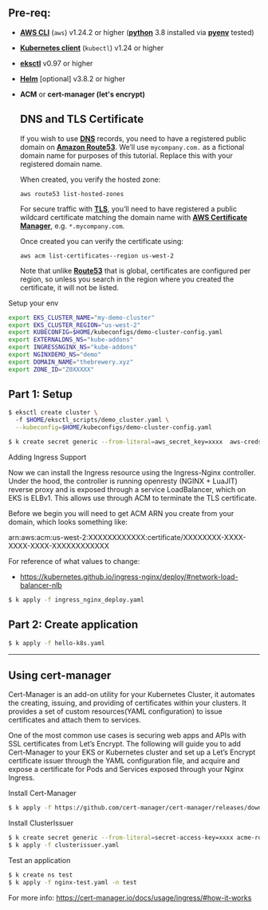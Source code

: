 ## Pre-req:

- **[AWS CLI](https://aws.amazon.com/cli/)** (`aws`) v1.24.2 or higher (**[python](https://www.python.org/)** 3.8 installed via **[pyenv](https://github.com/pyenv/pyenv)** tested)
- **[Kubernetes client](https://kubernetes.io/docs/tasks/tools/#kubectl)** (`kubectl`) v1.24 or higher
- **[eksctl](https://eksctl.io/)**  v0.97 or higher
- **[Helm](https://helm.sh/)** [optional] v3.8.2 or higher
- **ACM** or **cert-manager (let's encrypt)**
    
    ## DNS and TLS Certificate
    
    If you wish to use **[DNS](https://en.wikipedia.org/wiki/Domain_Name_System)** records, you need to have a registered public domain on **[Amazon Route53](https://aws.amazon.com/route53/)**. We’ll use `mycompany.com.` as a fictional domain name for purposes of this tutorial. Replace this with your registered domain name.
    
    When created, you verify the hosted zone:
    
    ```
    aws route53 list-hosted-zones
    ```
    
    For secure traffic with **[TLS](https://en.wikipedia.org/wiki/Transport_Layer_Security)**, you’ll need to have registered a public wildcard certificate matching the domain name with **[AWS Certificate Manager](https://aws.amazon.com/certificate-manager/)**, e.g. `*.mycompany.com`.
    
    Once created you can verify the certificate using:
    
    ```
    aws acm list-certificates--region us-west-2
    ```
    
    Note that unlike **[Route53](https://aws.amazon.com/route53/)**
     that is global, certificates are configured per region, so unless you 
    search in the region where you created the certificate, it will not be 
    listed.
    

Setup your env

```bash
export EKS_CLUSTER_NAME="my-demo-cluster"
export EKS_CLUSTER_REGION="us-west-2"
export KUBECONFIG=$HOME/kubeconfigs/demo-cluster-config.yaml
export EXTERNALDNS_NS="kube-addons"
export INGRESSNGINX_NS="kube-addons"
export NGINXDEMO_NS="demo"
export DOMAIN_NAME="thebrewery.xyz"
export ZONE_ID="Z0XXXXX"
```


## Part 1: Setup

```bash
$ eksctl create cluster \                                                                                               
  -f $HOME/eksctl_scripts/demo_cluster.yaml \
  --kubeconfig=$HOME/kubeconfigs/demo-cluster-config.yaml
```

```bash
$ k create secret generic --from-literal=aws_secret_key=xxxx  aws-creds
```

Adding Ingress Support

Now we can install the Ingress resource using the Ingress-Nginx controller. Under the hood, the controller is running openresty (NGINX + LuaJIT) reverse proxy and is exposed through a service LoadBalancer, which on EKS is ELBv1. This allows use through ACM to terminate the TLS certificate.

Before we begin you will need to get ACM ARN you create from your domain, which looks something like:

arn:aws:acm:us-west-2:XXXXXXXXXXXX:certificate/XXXXXXXX-XXXX-XXXX-XXXX-XXXXXXXXXXXX

For reference of what values to change:
- https://kubernetes.github.io/ingress-nginx/deploy/#network-load-balancer-nlb

```bash
$ k apply -f ingress_nginx_deploy.yaml
```

## Part 2: Create application

```bash
$ k apply -f hello-k8s.yaml
```

---

## Using cert-manager

Cert-Manager is an add-on utility for your Kubernetes Cluster, it automates the creating, issuing, and providing of certificates within your clusters. It provides a set of custom resources(YAML configuration) to issue certificates and attach them to services.

One of the most common use cases is securing web apps and APIs with SSL certificates from Let’s Encrypt. The following will guide you to add Cert-Manager to your EKS or Kubernetes cluster and set up a Let’s Encrypt certificate issuer through the YAML configuration file, and acquire and expose a certificate for Pods and Services exposed through your Nginx Ingress.

Install Cert-Manager

```bash
$ k apply -f https://github.com/cert-manager/cert-manager/releases/download/v1.8.0/cert-manager.yaml
```

Install ClusterIssuer

```bash
$ k create secret generic --from-literal=secret-access-key=xxxx acme-route53 -n cert-manager
$ k apply -f clusterissuer.yaml

```

Test an application

```bash
$ k create ns test
$ k apply -f nginx-test.yaml -n test
```

For more info: https://cert-manager.io/docs/usage/ingress/#how-it-works
